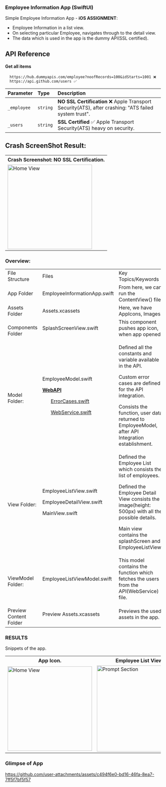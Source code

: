 ### Employee Information App (SwiftUI)
Simple Employee Information App - <b>iOS ASSIGNMENT</b>:
- Employee Information in a list view.
- On selecting particular Employee, navigates through to the detail view.
- The data which is used in the app is the dummy API(SSL certified).


## API Reference

#### Get all items

```http
  https://hub.dummyapis.com/employee?noofRecords=100&idStarts=1001 ❌
  https://api.github.com/users ✅
```

| Parameter | Type     | Description                |
| :-------- | :------- | :------------------------- |
| `_employee` | `string` | **NO SSL Certification** ❌ Apple Transport Security(ATS), after crashing: "ATS failed system trust". |
| `_users` | `string` | **SSL Certified** ✅ Apple Transport Security(ATS) heavy on security. |

## Crash ScreenShot Result:
<table>
  <tr>
    <th>Crash Screenshot: NO SSL Certification.</th>
  </tr>
  <tr>
    <td><img width="273" alt="Home View" src="https://github.com/user-attachments/assets/ab003c80-5e73-461f-9c1c-ff41d7427379"></td>
  </tr>
</table>
  
### Overview:
<table>
  <tr>
    <td>File Structure</td>
    <td>Files</td>
    <td>Key Topics/Keywords</td>
  </tr>
  <tr>
    <td>App Folder</td>
    <td>EmployeeInformationApp.swift</td>
    <td>From here, we can run the ContentView() file.</td>
  </tr>
  <tr>
    <td>Assets Folder</td>
    <td>Assets.xcassets</td>
    <td>Here, we have AppIcons, Images.</td>
  </tr>
  <tr>
    <td>Components Folder</td>
    <td>
      <dl>SplashScreenView.swift</dl>
    </td>
    <td>
      <dl>This component pushes app icon, when app opened.</dl>
    </td>
  </tr>
  <tr>
    <td>Model Folder:</td>
    <td>
      <dl>EmployeeModel.swift </dl>
      <ins><b>WebAPI</b></ins>
      <dl>
      <ins><ul>ErrorCases.swift</ul></ins>
       <ins><ul>WebService.swift</ul></ins>
    </dl>
    </td>
    <td>
      <dl>Defined all the constants and variable available in the API.</dl>
      <dl>Custom error cases are defined for the API integration.</dl>
      <dl>Consists the function, user data returned to EmployeeModel, after API Integration establishment.</dl>
    </td>
  </tr>
  <tr>
    <td>View Folder:</td>
    <td>
      <dl>EmployeeListView.swift </dl>
      <dl>EmployeeDetailView.swift </dl>
      <dl>MainView.swift </dl>
    </td>
    <td>
      <dl>Defined the Employee List which consists the list of employees.</dl>
      <dl>Defined the Employee Detail View consists the image(height: 500px) with all the possible details.</dl>
      <dl>Main view contains the splashScreen and EmployeeListView.</dl>
    </td>
  </tr>
  <tr>
    <td>ViewModel Folder:</td>
    <td>
      <dl>EmployeeListViewModel.swift </dl>
    </td>
    <td>
      <dl>This model contains the function which fetches the users from the API(WebService) file.</dl>
    </td>
  </tr>
  <tr>
    <td>Preview Content Folder</td>
    <td>
      <dl>Preview Assets.xcassets</dl>
    </td>
    <td>
      <dl> Previews the used assets in the app.</dl>
    </td>
  </tr>
</table>

### RESULTS
Snippets of the app.

<table>
  <tr>
    <th>App Icon.</th>
    <th>Employee List View.</th>
    <th>Detail View 01.</th>
    <th>Detail View 02.</th>
  </tr>
  <tr>
<!--     <td><img src="screenshots/Screenshot_1582745092.png" width=270 height=480></td> -->
    <td><img width="273" alt="Home View" src="https://github.com/user-attachments/assets/ecdbde12-280c-4aff-abfc-83d1da80226b"></td>
    <td><img width="278" alt="Prompt Section" src="https://github.com/user-attachments/assets/e5665674-196e-4471-a54b-d2c46042028c"></td>
    <td><img width="278" alt="Resulted View" src="https://github.com/user-attachments/assets/28138230-7556-4e17-94b7-b0f99b5ee2d6"></td>
    <td><img width="278" alt="Resulted View" src="https://github.com/user-attachments/assets/82a60852-2e45-4ca4-bada-7cbc08f5bd0a"></td>
  </tr>
 </table>

### Glimpse of App 

https://github.com/user-attachments/assets/c494f6e0-bd16-46fa-8ea7-7ff5f7bf5f57
